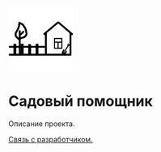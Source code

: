 <img src="app_logo.png" alt="drawing" width="128"/>

# Садовый помощник
Описание проекта.

[Связь с разработчиком.](vk.com/chiki_briki_03)
